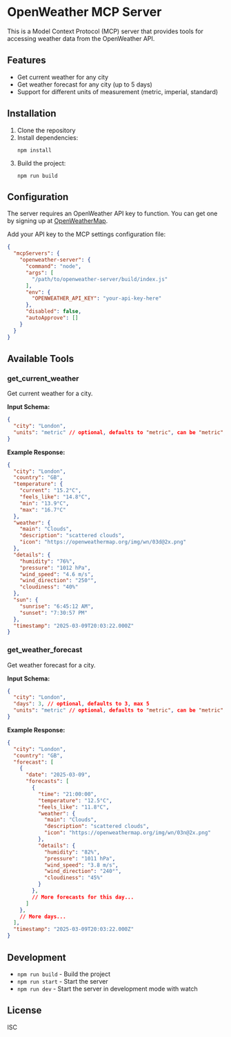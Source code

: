 # OpenWeather MCP Server

This is a Model Context Protocol (MCP) server that provides tools for accessing weather data from the OpenWeather API.

## Features

- Get current weather for any city
- Get weather forecast for any city (up to 5 days)
- Support for different units of measurement (metric, imperial, standard)

## Installation

1. Clone the repository
2. Install dependencies:
   ```
   npm install
   ```
3. Build the project:
   ```
   npm run build
   ```

## Configuration

The server requires an OpenWeather API key to function. You can get one by signing up at [OpenWeatherMap](https://openweathermap.org/).

Add your API key to the MCP settings configuration file:

```json
{
  "mcpServers": {
    "openweather-server": {
      "command": "node",
      "args": [
        "/path/to/openweather-server/build/index.js"
      ],
      "env": {
        "OPENWEATHER_API_KEY": "your-api-key-here"
      },
      "disabled": false,
      "autoApprove": []
    }
  }
}
```

## Available Tools

### get_current_weather

Get current weather for a city.

**Input Schema:**
```json
{
  "city": "London",
  "units": "metric" // optional, defaults to "metric", can be "metric", "imperial", or "standard"
}
```

**Example Response:**
```json
{
  "city": "London",
  "country": "GB",
  "temperature": {
    "current": "15.2°C",
    "feels_like": "14.8°C",
    "min": "13.9°C",
    "max": "16.7°C"
  },
  "weather": {
    "main": "Clouds",
    "description": "scattered clouds",
    "icon": "https://openweathermap.org/img/wn/03d@2x.png"
  },
  "details": {
    "humidity": "76%",
    "pressure": "1012 hPa",
    "wind_speed": "4.6 m/s",
    "wind_direction": "250°",
    "cloudiness": "40%"
  },
  "sun": {
    "sunrise": "6:45:12 AM",
    "sunset": "7:30:57 PM"
  },
  "timestamp": "2025-03-09T20:03:22.000Z"
}
```

### get_weather_forecast

Get weather forecast for a city.

**Input Schema:**
```json
{
  "city": "London",
  "days": 3, // optional, defaults to 3, max 5
  "units": "metric" // optional, defaults to "metric", can be "metric", "imperial", or "standard"
}
```

**Example Response:**
```json
{
  "city": "London",
  "country": "GB",
  "forecast": [
    {
      "date": "2025-03-09",
      "forecasts": [
        {
          "time": "21:00:00",
          "temperature": "12.5°C",
          "feels_like": "11.8°C",
          "weather": {
            "main": "Clouds",
            "description": "scattered clouds",
            "icon": "https://openweathermap.org/img/wn/03n@2x.png"
          },
          "details": {
            "humidity": "82%",
            "pressure": "1011 hPa",
            "wind_speed": "3.8 m/s",
            "wind_direction": "240°",
            "cloudiness": "45%"
          }
        },
        // More forecasts for this day...
      ]
    },
    // More days...
  ],
  "timestamp": "2025-03-09T20:03:22.000Z"
}
```

## Development

- `npm run build` - Build the project
- `npm run start` - Start the server
- `npm run dev` - Start the server in development mode with watch

## License

ISC
